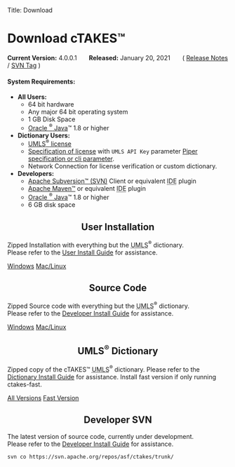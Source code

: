 Title: Download

<div class="container">
   <div class="row">
      <h1>Download cTAKES&trade;</h1>
      <p>
         <strong>Current Version:</strong> 4.0.0.1 &nbsp;&nbsp;&nbsp;&nbsp;&nbsp;
         <strong>Released:</strong> January 20, 2021 &nbsp;&nbsp;&nbsp;&nbsp;&nbsp;
         ( <a href="//s.apache.org/ctakes-4.0.0-release-notes">Release Notes</a> /
         <a href="//svn.apache.org/repos/asf/ctakes/tags/ctakes-4.0.0.1">SVN Tag</a> )
      </p>
   </div>
   <div class="col-xs-12 col-sm-12">
      <div class="row" id="preq-container">
         <h4>System Requirements:</h4>
         <ul>
            <li><strong>All Users:</strong>
               <ul>
                  <li>64 bit hardware</li>
                  <li>Any major 64 bit operating system</li>
                  <li>1 GB Disk Space</li>
                  <li><a href="https://www.oracle.com/java/index.html">Oracle <sup>&reg;</sup> Java</a>&trade; 1.8 or
                     higher
                  </li>
               </ul>
            </li>
            <li><strong>Dictionary Users:</strong>
               <ul>
                  <li><a href="https://uts.nlm.nih.gov/license.html">UMLS<sup>&reg;</sup> license</a></li>
                  <li><a href="https://cwiki.apache.org/confluence/display/CTAKES/cTAKES+4.0.0.1">
                     Specification of license</a> with <code>UMLS API Key</code>
                     parameter
                     <a href=https://cwiki.apache.org/confluence/display/CTAKES/Piper+Files>Piper specification
                     or cli parameter</a>.
                  </li>
                  <li>Network Connection for license verification or custom dictionary.</li>
               </ul>
            </li>
            <li><strong>Developers:</strong>
               <ul>
                  <li><a href="https://subversion.apache.org/">Apache Subversion&trade; (SVN)</a> Client or equivalent
                     <abbr title="Integrated Development Environment">IDE</abbr> plugin
                  </li>
                  <li><a href="https://maven.apache.org/">Apache Maven&trade;</a> or equivalent
                     <abbr title="Integrated Development Environment">IDE</abbr> plugin
                  </li>
                  <li><a href="https://www.oracle.com/java/index.html">Oracle <sup>&reg;</sup> Java</a>&trade; 1.8 or
                     higher
                  </li>
                  <li>6 GB disk space</li>
               </ul>
            </li>
         </ul>
      </div>
   </div>
   <div class="row">
      <!--  Binary Download  -->
      <div class="col-xs-12 col-sm-6">
         <div class="download-container">
            <h2 style="text-align: center;">User Installation</h2>
            <p>Zipped Installation with everything but the
               <abbr title="Unified Medical Language System">UMLS</abbr><sup>&reg;</sup> dictionary.<br>
               Please refer to the
               <a href="https://cwiki.apache.org/confluence/display/CTAKES/cTAKES+4.0+User+Install+Guide">
                  User Install Guide</a> for assistance.</p>
            <a href="//www.apache.org/dyn/closer.lua/ctakes/ctakes-4.0.0.1/apache-ctakes-4.0.0.1-bin.zip"
               class="btn btn-download btn-primary btn-lg">Windows</a>
            <a href="//www.apache.org/dyn/closer.lua/ctakes/ctakes-4.0.0.1/apache-ctakes-4.0.0.1-bin.tar.gz"
               class="btn btn-download btn-primary btn-lg">Mac/Linux</a>
         </div>
      </div>
      <!--  Source Download  -->
      <div class="col-xs-12 col-sm-6">
         <div class="download-container">
            <h2 style="text-align: center;">Source Code</h2>
            <p>Zipped Source code with everything but the
               <abbr title="Unified Medical Language System">UMLS</abbr><sup>&reg;</sup> dictionary.<br>
               Please refer to the
               <a href="https://cwiki.apache.org/confluence/display/CTAKES/cTAKES+4.0+Developer+Install+Guide">
                  Developer Install Guide</a> for assistance.</p>
            <a href="//www.apache.org/dyn/closer.lua/ctakes/ctakes-4.0.0.1/apache-ctakes-4.0.0.1-src.zip"
               class="btn btn-download btn-primary btn-lg">Windows</a>
            <a href="//www.apache.org/dyn/closer.lua/ctakes/ctakes-4.0.0.1/apache-ctakes-4.0.0.1-src.tar.gz"
               class="btn btn-download btn-primary btn-lg">Mac/Linux</a>
         </div>
      </div>
      <!--  UMLS Download  -->
      <div class="col-xs-12 col-sm-6">
         <div class="download-container">
            <h2 style="text-align: center;">UMLS<sup>&reg;</sup> Dictionary</h2>
            <p>Zipped copy of the cTAKES&trade;
               <abbr title="Unified Medical Language System">UMLS</abbr><sup>&reg;</sup> dictionary.
               Please refer to the
               <!-- TODO : Should write a separate page that outlines what the dictionaries are, licensing,
                and where/how to get them on the net, where to install them locally, and how to configure user/pass -->
               <a href="https://cwiki.apache.org/confluence/display/CTAKES/cTAKES+4.0+-+Dictionary+Lookup">
                  Dictionary Install Guide</a> for assistance. Install fast version if only running ctakes-fast. </p>
            <a href="//sourceforge.net/projects/ctakesresources/files/ctakes-resources-4.0-bin.zip/download"
               class="btn btn-download btn-primary btn-lg">All Versions</a>
            <a href="//sourceforge.net/projects/ctakesresources/files/sno_rx_16ab.zip/download"
               class="btn btn-download btn-primary btn-lg">Fast Version</a>
         </div>
      </div>
      <!--  Developer SVN Help  -->
      <div class="col-xs-12 col-sm-6">
         <div class="download-container">
            <h2 style="text-align: center;">Developer SVN</h2>
            <p>The latest version of source code, currently under development.<br>
               Please refer to the
               <a href="https://cwiki.apache.org/confluence/display/CTAKES/cTAKES+4.0+Developer+Install+Guide">
                  Developer Install Guide</a> for assistance.</p>
            <pre><code>svn co https://svn.apache.org/repos/asf/ctakes/trunk/</code></pre>
         </div>
      </div>
   </div>
</div>